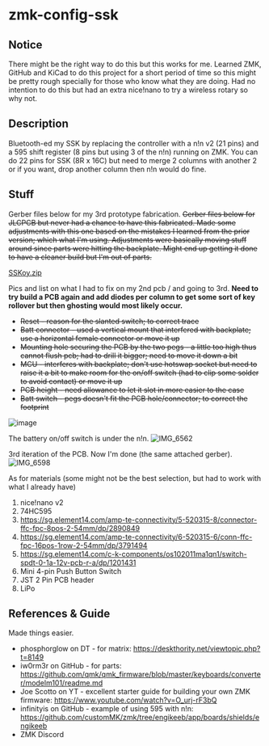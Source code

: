 # zmk-config-ssk

## Notice
There might be the right way to do this but this works for me. Learned ZMK, GitHub and KiCad to do this project for a short period of time so this might be pretty rough specially for those who know what they are doing. Had no intention to do this but had an extra nice!nano to try a wireless rotary so why not.

## Description
Bluetooth-ed my SSK by replacing the controller with a n!n v2 (21 pins) and a 595 shift register (8 pins but using 3 of the n!n) running on ZMK. You can do 22 pins for SSK (8R x 16C) but need to merge 2 columns with another 2 or if you want, drop another column then n!n would do fine.

## Stuff
Gerber files below for my 3rd prototype fabrication.
~~Gerber files below for JLCPCB but never had a chance to have this fabricated. Made some adjustments with this one based on the mistakes I learned from the prior version; which what I'm using. Adjustments were basically moving stuff around since parts were hitting the backplate. Might end up getting it done to have a cleaner build but I'm out of parts.~~

[SSKoy.zip](https://github.com/nyemash/zmk-config-ssk/files/11057691/SSKoy.zip)

Pics and list on what I had to fix on my 2nd pcb / and going to 3rd. **Need to try build a PCB again and add diodes per column to get some sort of key rollover but then ghosting would most likely occur.**

* ~~Reset - reason for the slanted switch; to correct trace~~
* ~~Batt connector - used a vertical mount that interfered with backplate; use a horizontal female connector or move it up~~
* ~~Mounting hole securing the PCB by the two pegs - a little too high thus cannot flush pcb; had to drill it bigger; need to move it down a bit~~
* ~~MCU - interferes with backplate; don't use hotswap socket but need to raise it a bit to make room for the on/off switch (had to clip some solder to avoid contact) or move it up~~
* ~~PCB height - need allowance to let it slot in more easier to the case~~
* ~~Batt switch - pegs doesn't fit the PCB hole/connector; to correct the footprint~~

![image](https://user-images.githubusercontent.com/83567311/227261189-3442c988-3901-487a-ae98-6c2f759782df.png)

The battery on/off switch is under the n!n.
![IMG_6562](https://user-images.githubusercontent.com/83567311/227259389-01cefa91-4113-45e8-a1d3-eea79b02a6fb.JPG)

3rd iteration of the PCB. Now I'm done (the same attached gerber).
![IMG_6598](https://user-images.githubusercontent.com/83567311/229260365-2f326535-2641-4ce6-a471-96afabac1147.jpg)

As for materials (some might not be the best selection, but had to work with what I already have)
1. nice!nano v2
2. 74HC595
3. https://sg.element14.com/amp-te-connectivity/5-520315-8/connector-ffc-fpc-8pos-2-54mm/dp/2890849
4. https://sg.element14.com/amp-te-connectivity/6-520315-6/conn-ffc-fpc-16pos-1row-2-54mm/dp/3791494
5. https://sg.element14.com/c-k-components/os102011ma1qn1/switch-spdt-0-1a-12v-pcb-r-a/dp/1201431
6. Mini 4-pin Push Button Switch
7. JST 2 Pin PCB header
8. LiPo

## References & Guide
Made things easier.

* phosphorglow on DT - for matrix: https://deskthority.net/viewtopic.php?t=8149
* iw0rm3r on GitHub - for parts:  https://github.com/qmk/qmk_firmware/blob/master/keyboards/converter/modelm101/readme.md
* Joe Scotto on YT - excellent starter guide for building your own ZMK firmware: https://www.youtube.com/watch?v=O_urj-rF3bQ
* infinityis on GitHub - example of using 595 with n!n: https://github.com/customMK/zmk/tree/engikeeb/app/boards/shields/engikeeb
* ZMK Discord
